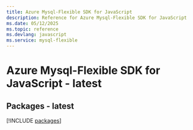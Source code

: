 ```yaml
---
title: Azure Mysql-Flexible SDK for JavaScript
description: Reference for Azure Mysql-Flexible SDK for JavaScript
ms.date: 05/12/2025
ms.topic: reference
ms.devlang: javascript
ms.service: mysql-flexible
---
```

# Azure Mysql-Flexible SDK for JavaScript - latest
## Packages - latest
[!INCLUDE [packages](mysql-flexible-index.md)]